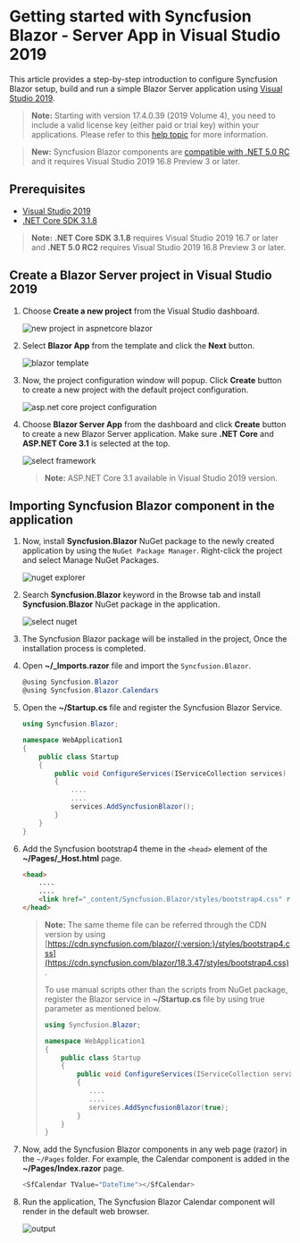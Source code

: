 <!-- markdownlint-disable MD024 -->

# Getting started with Syncfusion Blazor - Server App in Visual Studio 2019

This article provides a step-by-step introduction to configure Syncfusion Blazor setup, build and run a simple Blazor Server application using [Visual Studio 2019](https://visualstudio.microsoft.com/vs/).

> **Note:** Starting with version 17.4.0.39 (2019 Volume 4), you need to include a valid license key (either paid or trial key) within your applications. Please refer to this [help topic](https://help.syncfusion.com/common/essential-studio/licensing/license-key#blazor) for more information.

> **New:** Syncfusion Blazor components are [compatible with .NET 5.0 RC](blazor-net5-rc) and it requires Visual Studio 2019 16.8 Preview 3 or later.

## Prerequisites

* [Visual Studio 2019](https://visualstudio.microsoft.com/vs/)
* [.NET Core SDK 3.1.8](https://dotnet.microsoft.com/download/dotnet-core/3.1)

> **Note:** **.NET Core SDK 3.1.8** requires Visual Studio 2019 16.7 or later and **.NET 5.0 RC2** requires Visual Studio 2019 16.8 Preview 3 or later.

## Create a Blazor Server project in Visual Studio 2019

1. Choose **Create a new project** from the Visual Studio dashboard.

    ![new project in aspnetcore blazor](images/new-project.png)

2. Select **Blazor App** from the template and click the **Next** button.

    ![blazor template](images/blazor-template.png)

3. Now, the project configuration window will popup. Click **Create** button to create a new project with the default project configuration.

    ![asp.net core project configuration](images/project-configuration.png)

4. Choose **Blazor Server App** from the dashboard and click **Create** button to create a new Blazor Server application. Make sure **.NET Core** and **ASP.NET Core 3.1** is selected at the top.

    ![select framework](images/blazor-server-template.png)

    > **Note:** ASP.NET Core 3.1 available in Visual Studio 2019 version.

## Importing Syncfusion Blazor component in the application

1. Now, install **Syncfusion.Blazor** NuGet package to the newly created application by using the `NuGet Package Manager`. Right-click the project and select Manage NuGet Packages.

    ![nuget explorer](images/nuget-explorer.png)

2. Search **Syncfusion.Blazor** keyword in the Browse tab and install **Syncfusion.Blazor** NuGet package in the application.

    ![select nuget](images/select-nuget.png)

3. The Syncfusion Blazor package will be installed in the project, Once the installation process is completed.

4. Open **~/_Imports.razor** file and import the `Syncfusion.Blazor`.

    ```csharp
    @using Syncfusion.Blazor
    @using Syncfusion.Blazor.Calendars
    ```

5. Open the **~/Startup.cs** file and register the Syncfusion Blazor Service.

    ```csharp
    using Syncfusion.Blazor;

    namespace WebApplication1
    {
        public class Startup
        {
            public void ConfigureServices(IServiceCollection services)
            {
                ....
                ....
                services.AddSyncfusionBlazor();
            }
        }
    }
    ```

6. Add the Syncfusion bootstrap4 theme in the `<head>` element of the **~/Pages/_Host.html** page.

    ```html
    <head>
        ....
        ....
        <link href="_content/Syncfusion.Blazor/styles/bootstrap4.css" rel="stylesheet" />
    </head>
    ```

    > **Note:** The same theme file can be referred through the CDN version by using [https://cdn.syncfusion.com/blazor/{:version:}/styles/bootstrap4.css](https://cdn.syncfusion.com/blazor/18.3.47/styles/bootstrap4.css).
    >
    > To use manual scripts other than the scripts from NuGet package, register the Blazor service in **~/Startup.cs** file by using true parameter as mentioned below.
    >
    > ```csharp
    > using Syncfusion.Blazor;
    >
    > namespace WebApplication1
    > {
    >     public class Startup
    >     {
    >         public void ConfigureServices(IServiceCollection services)
    >         {
    >            ....
    >            ....
    >            services.AddSyncfusionBlazor(true);
    >         }
    >     }
    > }
    >
    > ```

7. Now, add the Syncfusion Blazor components in any web page (razor) in the `~/Pages` folder. For example, the Calendar component is added in the **~/Pages/Index.razor** page.

    ```csharp
    <SfCalendar TValue="DateTime"></SfCalendar>
    ```

8. Run the application, The Syncfusion Blazor Calendar component will render in the default web browser.

    ![output](images/browser-output.png)
